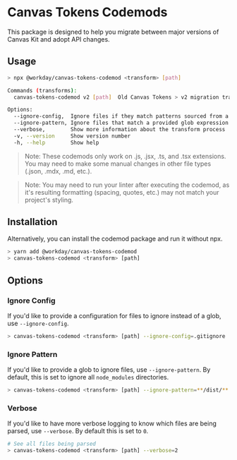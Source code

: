 # Canvas Tokens Codemods

This package is designed to help you migrate between major versions of Canvas Kit and adopt API
changes.

## Usage

```sh
> npx @workday/canvas-tokens-codemod <transform> [path]
```

```sh
Commands (transforms):
  canvas-tokens-codemod v2 [path]  Old Canvas Tokens > v2 migration transform

Options:
  --ignore-config,  Ignore files if they match patterns sourced from a config file [string]
  --ignore-pattern, Ignore files that match a provided glob expression             [string] [default: **/node_modules/**]
  --verbose,        Show more information about the transform process              [number] [choices: 0, 1, 2] [default: 0]
  -v, --version     Show version number                                            [boolean]
  -h, --help        Show help                                                      [boolean]
```

> Note: These codemods only work on .js, .jsx, .ts, and .tsx extensions. You may need to make some
> manual changes in other file types (.json, .mdx, .md, etc.).

> Note: You may need to run your linter after executing the codemod, as it's resulting formatting
> (spacing, quotes, etc.) may not match your project's styling.

## Installation

Alternatively, you can install the codemod package and run it without npx.

```sh
> yarn add @workday/canvas-tokens-codemod
> canvas-tokens-codemod <transform> [path]
```

## Options

### Ignore Config

If you'd like to provide a configuration for files to ignore instead of a glob, use
`--ignore-config`.

```sh
> canvas-tokens-codemod <transform> [path] --ignore-config=.gitignore
```

### Ignore Pattern

If you'd like to provide a glob to ignore files, use `--ignore-pattern`. By default, this is set to
ignore all `node_modules` directories.

```sh
> canvas-tokens-codemod <transform> [path] --ignore-pattern=**/dist/**
```

### Verbose

If you'd like to have more verbose logging to know which files are being parsed, use `--verbose`. By
default this is set to `0`.

```sh
# See all files being parsed
> canvas-tokens-codemod <transform> [path] --verbose=2
```
